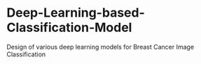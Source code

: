 # Deep-Learning-based-Classification-Model
Design of various deep learning models for Breast Cancer Image Classification
